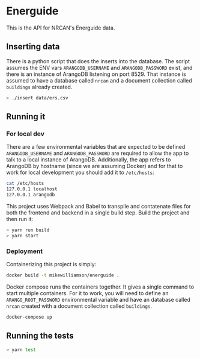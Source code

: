 # Energuide

This is the API for NRCAN's Energuide data.

## Inserting data

There is a python script that does the inserts into the database.
The script assumes the ENV vars `ARANGODB_USERNAME` and `ARANGODB_PASSWORD` exist, and there is an instance of ArangoDB listening on port 8529. That instance is assumed to have a database called `nrcan` and a document collection called `buildings` already created.

```sh
> ./insert data/ers.csv
```

## Running it

### For local dev

There are a few environmental variables that are expected to be defined `ARANGODB_USERNAME` and `ARANGODB_PASSWORD` are required to allow the app to talk to a local instance of ArangoDB. Additionally, the app refers to ArangoDB by hostname (since we are assuming Docker) and for that to work for local development you should add it to `/etc/hosts`:
```sh
cat /etc/hosts
127.0.0.1 localhost
127.0.0.1 arangodb
```
This project uses Webpack and Babel to transpile and contatenate files for both the frontend and backend in a single build step. Build the project and then run it:

```sh
> yarn run build
> yarn start
```

### Deployment

Containerizing this project is simply:

```sh
docker build -t mikewilliamson/energuide .
```

Docker compose runs the containers together. It gives a single command to start multiple containers. For it to work, you will need to define an `ARANGO_ROOT_PASSWORD` environmental variable and have an database called `nrcan` created with a document collection called `buildings`.

```sh
docker-compose up
```

## Running the tests

```sh
> yarn test
```
